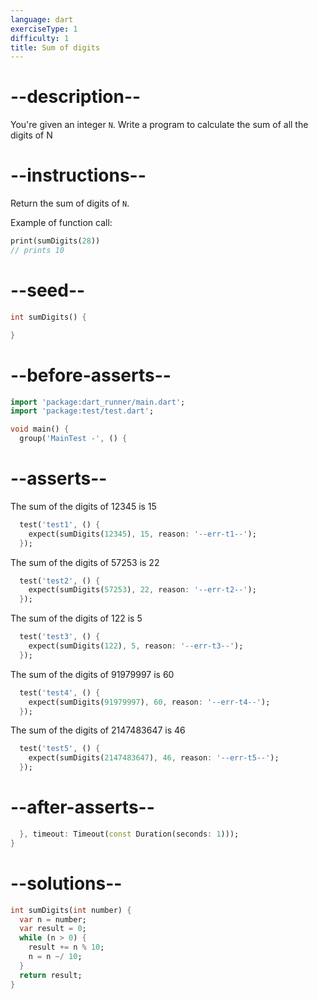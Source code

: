 ```yaml
---
language: dart
exerciseType: 1
difficulty: 1
title: Sum of digits
---
```


# --description--

You're given an integer `N`.
Write a program to calculate the sum of all the digits of N

# --instructions--

Return the sum of digits of `N`.

Example of function call:
```dart
print(sumDigits(28))
// prints 10
```

# --seed--

```dart
int sumDigits() {

}
```

# --before-asserts--

```dart
import 'package:dart_runner/main.dart';
import 'package:test/test.dart';

void main() {
  group('MainTest -', () {
```

# --asserts--

The sum of the digits of 12345 is 15

```dart
  test('test1', () {
    expect(sumDigits(12345), 15, reason: '--err-t1--');
  });
```

The sum of the digits of 57253 is 22

```dart
  test('test2', () {
    expect(sumDigits(57253), 22, reason: '--err-t2--');
  });
```

The sum of the digits of 122 is 5

```dart
  test('test3', () {
    expect(sumDigits(122), 5, reason: '--err-t3--');
  });
```

The sum of the digits of 91979997 is 60

```dart
  test('test4', () {
    expect(sumDigits(91979997), 60, reason: '--err-t4--');
  });
```

The sum of the digits of 2147483647 is 46

```dart
  test('test5', () {
    expect(sumDigits(2147483647), 46, reason: '--err-t5--');
  });
```

# --after-asserts--

```dart
  }, timeout: Timeout(const Duration(seconds: 1)));
}
```

# --solutions--

```dart
int sumDigits(int number) {
  var n = number;
  var result = 0;
  while (n > 0) {
    result += n % 10;
    n = n ~/ 10;
  }
  return result;
}
```

